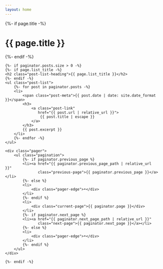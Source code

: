 ```yaml
---
layout: home
---
```


<div class="home">
    {%- if page.title -%}
    <h1 class="page-heading">{{ page.title }}</h1>
    {%- endif -%}

    {%- if paginator.posts.size > 0 -%}
    {%- if page.list_title -%}
    <h2 class="post-list-heading">{{ page.list_title }}</h2>
    {%- endif -%}
    <ul class="post-list">
        {%- for post in paginator.posts -%}
        <li>
            <span class="post-meta">{{ post.date | date: site.date_format }}</span>
            <h3>
                <a class="post-link"
                   href="{{ post.url | relative_url }}">
                    {{ post.title | escape }}
                </a>
            </h3>
            {{ post.excerpt }}
        </li>
        {%- endfor -%}
    </ul>

    <div class="pager">
        <ul class="pagination">
            {%- if paginator.previous_page %}
            <li><a href="{{ paginator.previous_page_path | relative_url }}"
                   class="previous-page">{{ paginator.previous_page }}</a></li>
            {%- else %}
            <li>
                <div class="pager-edge">•</div>
            </li>
            {%- endif %}
            <li>
                <div class="current-page">{{ paginator.page }}</div>
            </li>
            {%- if paginator.next_page %}
            <li><a href="{{ paginator.next_page_path | relative_url }}"
                   class="next-page">{{ paginator.next_page }}</a></li>
            {%- else %}
            <li>
                <div class="pager-edge">•</div>
            </li>
            {%- endif %}
        </ul>
    </div>

    {%- endif -%}

</div>